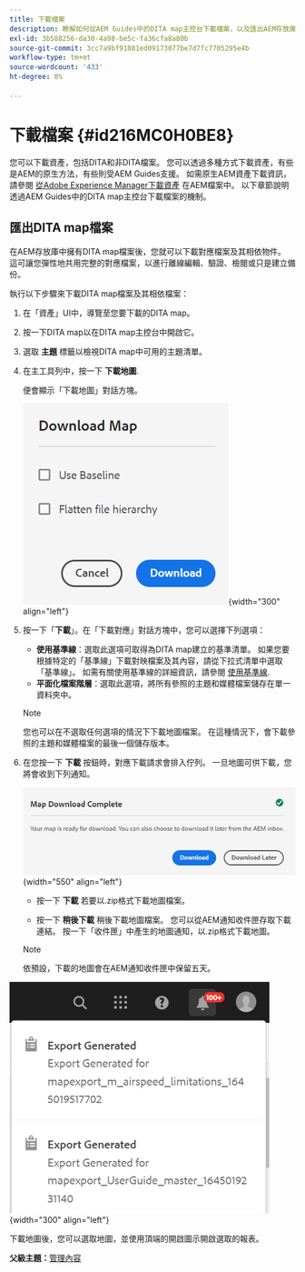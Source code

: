 ```yaml
---
title: 下載檔案
description: 瞭解如何從AEM Guides中的DITA map主控台下載檔案，以及匯出AEM存放庫中的DITA map檔案。
exl-id: 3b588256-da30-4a98-be5c-fa36cfa8a80b
source-git-commit: 3cc7a9bf91881ed09173077be7d7fc7705295e4b
workflow-type: tm+mt
source-wordcount: '433'
ht-degree: 0%

---
```


# 下載檔案 {#id216MC0H0BE8}

您可以下載資產，包括DITA和非DITA檔案。 您可以透過多種方式下載資產，有些是AEM的原生方法，有些則受AEM Guides支援。 如需原生AEM資產下載資訊，請參閱 [從Adobe Experience Manager下載資產](https://experienceleague.adobe.com/docs/experience-manager-cloud-service/assets/manage/download-assets-from-aem.html) 在AEM檔案中。 以下章節說明透過AEM Guides中的DITA map主控台下載檔案的機制。

## 匯出DITA map檔案

在AEM存放庫中擁有DITA map檔案後，您就可以下載對應檔案及其相依物件。 這可讓您彈性地共用完整的對應檔案，以進行離線編輯、驗證、檢閱或只是建立備份。

執行以下步驟來下載DITA map檔案及其相依檔案：

1. 在「資產」UI中，導覽至您要下載的DITA map。

1. 按一下DITA map以在DITA map主控台中開啟它。

1. 選取 **主題** 標籤以檢視DITA map中可用的主題清單。

1. 在主工具列中，按一下 **下載地圖**.

   便會顯示「下載地圖」對話方塊。

   ![](images/download-map.png){width="300" align="left"}

1. 按一下「**下載**」。在「下載對應」對話方塊中，您可以選擇下列選項：

   - **使用基準線**：選取此選項可取得為DITA map建立的基準清單。 如果您要根據特定的「基準線」下載對映檔案及其內容，請從下拉式清單中選取「基準線」。 如需有關使用基準線的詳細資訊，請參閱 [使用基準線](generate-output-use-baseline-for-publishing.md#).
   - **平面化檔案階層**：選取此選項，將所有參照的主題和媒體檔案儲存在單一資料夾中。
   >[!NOTE]
   >
   > 您也可以在不選取任何選項的情況下下載地圖檔案。 在這種情況下，會下載參照的主題和媒體檔案的最後一個儲存版本。

1. 在您按一下 **下載** 按鈕時，對應下載請求會排入佇列。 一旦地圖可供下載，您將會收到下列通知。

   ![](images/download-map-prompt.png){width="550" align="left"}

   - 按一下 **下載** 若要以.zip格式下載地圖檔案。

   - 按一下 **稍後下載** 稍後下載地圖檔案。 您可以從AEM通知收件匣存取下載連結。 按一下「收件匣」中產生的地圖通知，以.zip格式下載地圖。

   >[!NOTE]
   >
   > 依預設，下載的地圖會在AEM通知收件匣中保留五天。

![](images/download-map-inbox.png){width="300" align="left"}

下載地圖後，您可以選取地圖，並使用頂端的開啟圖示開啟選取的報表。

**父級主題：**[&#x200B;管理內容](authoring.md)
